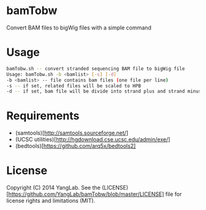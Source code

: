 bamTobw
=======

Convert BAM files to bigWig files with a simple command

Usage
=====

```bash
bamTobw.sh -- convert stranded sequencing BAM file to bigWig file
Usage: bamTobw.sh -b <bamlist> [-s] [-d]
-b <bamlist> -- file contains bam files (one file per line)
-s -- if set, related files will be scaled to HPB
-d -- if set, bam file will be divide into strand plus and strand minus
```

Requirements
============

* (samtools)[http://samtools.sourceforge.net/]
* (UCSC utilities)[http://hgdownload.cse.ucsc.edu/admin/exe/]
* (bedtools)[https://github.com/arq5x/bedtools2]

License
=======

Copyright (C) 2014 YangLab.
See the (LICENSE)[https://github.com/YangLab/bamTobw/blob/master/LICENSE]
file for license rights and limitations (MIT).
